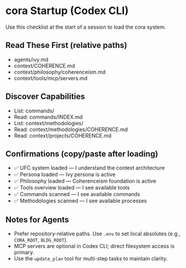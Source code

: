 # cora Startup (Codex CLI)

Use this checklist at the start of a session to load the cora system.

## Read These First (relative paths)
- agents/ivy.md
- context/COHERENCE.md
- context/philosophy/coherenceism.md
- context/tools/mcp/servers.md

## Discover Capabilities
- List: commands/
- Read: commands/INDEX.md
- List: context/methodologies/
- Read: context/methodologies/COHERENCE.md
- Read: context/projects/COHERENCE.md

## Confirmations (copy/paste after loading)
- ✅ UFC system loaded — I understand the context architecture
- ✅ Persona loaded — Ivy persona is active
- ✅ Philosophy loaded — Coherenceism foundation is active
- ✅ Tools overview loaded — I see available tools
- ✅ Commands scanned — I see available commands
- ✅ Methodologies scanned — I see available processes

## Notes for Agents
- Prefer repository-relative paths. Use `.env` to set local absolutes (e.g., `CORA_ROOT`, `BLOG_ROOT`).
- MCP servers are optional in Codex CLI; direct filesystem access is primary.
- Use the `update_plan` tool for multi-step tasks to maintain clarity.

